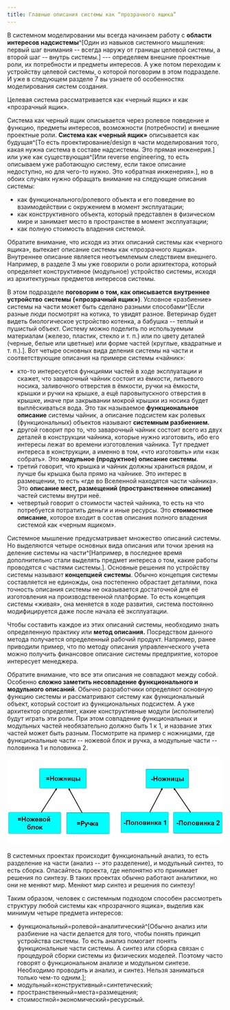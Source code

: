 ```yaml
---
title: Главные описания системы как “прозрачного ящика”
---
```


В системном моделировании мы всегда начинаем работу с **области
интересов надсистемы**^[Один из навыков системного
мышления: первый шаг внимания -- всегда наружу от границы целевой
системы, а второй шаг -- внутрь системы.] --- определяем
внешние проектные роли, их потребности и предметы интересов. А уже потом
переходим к устройству целевой системы, о которой поговорим в этом
подразделе. И уже в следующем разделе 7 вы узнаете об особенностях
моделирования систем создания.

Целевая система рассматривается как «черный ящик» и как «прозрачный
ящик».

Система как черный ящик описывается через ролевое поведение и функцию,
предметы интересов, возможности (потребности) и внешние проектные роли.
**Система как «черный** **ящик»** описывается как
будущая^[То есть проектирование/design в части
моделирования того, какая нужна система в составе надсистемы. Это прямая
инженерия.] или уже как существующая^[Или
reverse engineering, то есть описываем уже работающую систему, если
такое описание недоступно, но для чего-то нужно. Это «обратная
инженерия».], но в обоих случаях нужно обращать внимание
на следующие описания системы:

-   как функционального/ролевого объекта и его поведение во
    взаимодействии с окружением в момент эксплуатации;
-   как конструктивного объекта, который представлен в физическом мире и
    занимает место в пространстве в момент эксплуатации;
-   как полную стоимость владения системой.

Обратите внимание, что исходя из этих описаний системы как «черного
ящика», вытекает описание системы как «прозрачного ящика». Внутреннее
описание является неотъемлемым следствием внешнего. Например, в разделе
3 мы уже говорили о роли архитектора, который определяет конструктивное
(модульное) устройство системы, исходя из архитектурных предметов
интересов системы.

В этом подразделе **поговорим о** **том, как описывается**
**внутреннее** **устройство** **системы** **(«прозрачный ящик»)**.
Условное «разбиение» системы на части может быть сделано разными
способами^[Если разные люди посмотрят на котика, то
увидят разное. Ветеринар будет видеть биологическое устройство котенка,
а бабушка -- теплый и пушистый объект. Систему можно поделить по
используемым материалам (железо, пластик, стекло и т. п.) или по цвету
деталей (черные, белые или цветные) или форме частей (круглые,
квадратные и т. п.).]. Вот четыре основных вида деления
системы на части и соответствующие описания на примере системы «чайник»:

-   кто-то интересуется функциями частей в ходе эксплуатации и скажет,
    что заварочный чайник состоит из ёмкости, литьевого носика,
    заливочного отверстия в ёмкости, ручки на ёмкости, крышки и ручки на
    крышке, а ещё паровыпускного отверстия в крышке, иначе при
    закрывании мокрой крышки из носика будет выплёскиваться вода. Это
    так называемое **функциональное описание** системы чайник, а
    описание подсистем как ролевых (функциональных) объектов называют
    **системным разбиением.**
-   другой говорит про то, что заварочный чайник состоит всего из двух
    деталей в конструкции чайника, которые нужно изготовить, ибо его
    интересы лежат во времени изготовления чайника. Тут предмет интереса
    в конструкции, а именно в том, «что изготовить» или «как собрать».
    Это **модульное** **(продуктное)** **описание системы**.
-   третий говорит, что крышка и чайник должны храниться рядом, и лучше
    бы крышка была прямо на чайнике. Это интерес в размещении, то есть
    «где во Вселенной находятся части чайника». Это **описание мест,
    размещений** **(пространственное описание)** частей системы внутри
    неё.
-   четвертый говорит о стоимости частей чайника, то есть на что
    потребуется потратить деньги и иные ресурсы. Это **стоимостное
    описание**, которое входит в состав описания полного владения
    системой как «черным ящиком».

Системное мышление предусматривает множество описаний системы. Но
выделяются четыре основных вида описания или точки зрения на деление
системы на части^[Например, в последнее время
дополнительно стали выделять предмет интереса о том, какие работы
проводятся с частями системы.]. Основные решения по
устройству системы называют **концепцией** **системы**. Обычно концепция
системы составляется не единожды, она постепенно обрастает деталями,
пока точность описания системы не оказывается достаточной для её
изготовления на производственной платформе. То есть концепция системы
«живая», она меняется в ходе развития, система постоянно модифицируется
даже после начала её эксплуатации.

Чтобы составить каждое из этих описаний системы, необходимо знать
определенную практику или **метод описания.** Посредством данного метода
получается определенный рабочий продукт. Например, ранее приводили
пример, что по методу описания управленческого учета можно получить
финансовое описание системы предприятие, которое интересует менеджера.

Обратите внимание, что все эти описания не совпадают между собой.
Особенно **сложно заметить несовпадение функционального и модульного
описаний**. Обычно разработчики определяют основную функцию системы и
рассматривают систему как функциональный объект, который состоит из
функциональных подсистем. А уже архитектор определяет, какие
конструктивные модули (исполнители) будут играть эти роли. При этом
совпадение функциональных и модульных частей необязательно должно быть 1
к 1, и название этих частей может быть разным. Посмотрите на пример с
ножницами, где функциональные части -- ножевой блок и ручка, а модульные
части -- половинка 1 и половинка 2.


![](09-the-main-descriptions-of-the-system-as-a-transparent-box-35.jpeg)


В системных проектах происходит функциональный анализ, то есть
разделение на части (анализ -- это разделение), и модульный синтез, то
есть сборка. Опасайтесь проекта, где непонятно кто принимает решения по
синтезу. В таких проектах обычно работают аналитики, но они не меняют
мир. Меняют мир синтез и решения по синтезу!

Таким образом, человек с системным подходом способен рассмотреть
структуру любой системы как «прозрачного ящика», выделив как минимум
четыре предмета интересов:

-   функциональный=ролевой=аналитический^[Обычно анализ
    или разбиение на части делается для того, чтобы понять принцип
    устройства системы. То есть анализ помогает понять функциональные
    части системы. А синтез или сборка связан с процедурой сборки
    системы из физических моделей. Поэтому часто говорят о
    функциональном анализе и модульном синтезе. Необходимо проводить и
    анализ, и синтез. Нельзя заниматься только чем-то
    одним.];
-   модульный=конструктивный=синтетический;
-   пространственный=места=размещения;
-   стоимостной=экономический=ресурсный.
